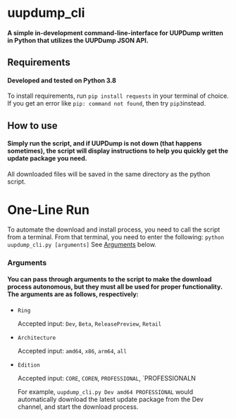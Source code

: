 # uupdump_cli
#### A simple in-development command-line-interface for UUPDump written in Python that utilizes the UUPDump JSON API.

## Requirements
#### Developed and tested on Python 3.8
To install requirements, run `pip install requests` in your terminal of choice. If you get an error like `pip: command not found`, then try `pip3`instead.


## How to use

#### Simply run the script, and if UUPDump is not down (that happens sometimes), the script will display instructions to help you quickly get the update package you need.
All downloaded files will be saved in the same directory as the python script.


# One-Line Run

To automate the download and install process, you need to call the script from a terminal. From that terminal, you need to enter the following:
`python uupdump_cli.py [arguments]` See [Arguments](#arguments) below.

### Arguments

#### You can pass through arguments to the script to make the download process autonomous, but they must all be used for proper functionality. The arguments are as follows, respectively:

- `Ring`
  
  Accepted input: `Dev`, `Beta`, `ReleasePreview`, `Retail`
  
- `Architecture`
  
  Accepted input: `amd64`, `x86`, `arm64`, `all`
  
- `Edition`

  Accepted input: `CORE`, `COREN`, `PROFESSIONAL`, `PROFESSIONALN
  
  
  For example, `uupdump_cli.py Dev amd64 PROFESSIONAL` would automatically download the latest update package from the Dev channel, and start the download process.
